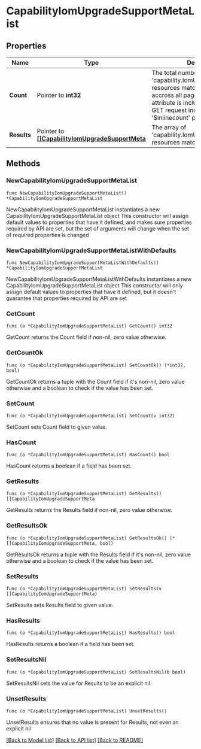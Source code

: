 # CapabilityIomUpgradeSupportMetaList

## Properties

Name | Type | Description | Notes
------------ | ------------- | ------------- | -------------
**Count** | Pointer to **int32** | The total number of &#39;capability.IomUpgradeSupportMeta&#39; resources matching the request, accross all pages. The &#39;Count&#39; attribute is included when the HTTP GET request includes the &#39;$inlinecount&#39; parameter. | [optional] 
**Results** | Pointer to [**[]CapabilityIomUpgradeSupportMeta**](CapabilityIomUpgradeSupportMeta.md) | The array of &#39;capability.IomUpgradeSupportMeta&#39; resources matching the request. | [optional] 

## Methods

### NewCapabilityIomUpgradeSupportMetaList

`func NewCapabilityIomUpgradeSupportMetaList() *CapabilityIomUpgradeSupportMetaList`

NewCapabilityIomUpgradeSupportMetaList instantiates a new CapabilityIomUpgradeSupportMetaList object
This constructor will assign default values to properties that have it defined,
and makes sure properties required by API are set, but the set of arguments
will change when the set of required properties is changed

### NewCapabilityIomUpgradeSupportMetaListWithDefaults

`func NewCapabilityIomUpgradeSupportMetaListWithDefaults() *CapabilityIomUpgradeSupportMetaList`

NewCapabilityIomUpgradeSupportMetaListWithDefaults instantiates a new CapabilityIomUpgradeSupportMetaList object
This constructor will only assign default values to properties that have it defined,
but it doesn't guarantee that properties required by API are set

### GetCount

`func (o *CapabilityIomUpgradeSupportMetaList) GetCount() int32`

GetCount returns the Count field if non-nil, zero value otherwise.

### GetCountOk

`func (o *CapabilityIomUpgradeSupportMetaList) GetCountOk() (*int32, bool)`

GetCountOk returns a tuple with the Count field if it's non-nil, zero value otherwise
and a boolean to check if the value has been set.

### SetCount

`func (o *CapabilityIomUpgradeSupportMetaList) SetCount(v int32)`

SetCount sets Count field to given value.

### HasCount

`func (o *CapabilityIomUpgradeSupportMetaList) HasCount() bool`

HasCount returns a boolean if a field has been set.

### GetResults

`func (o *CapabilityIomUpgradeSupportMetaList) GetResults() []CapabilityIomUpgradeSupportMeta`

GetResults returns the Results field if non-nil, zero value otherwise.

### GetResultsOk

`func (o *CapabilityIomUpgradeSupportMetaList) GetResultsOk() (*[]CapabilityIomUpgradeSupportMeta, bool)`

GetResultsOk returns a tuple with the Results field if it's non-nil, zero value otherwise
and a boolean to check if the value has been set.

### SetResults

`func (o *CapabilityIomUpgradeSupportMetaList) SetResults(v []CapabilityIomUpgradeSupportMeta)`

SetResults sets Results field to given value.

### HasResults

`func (o *CapabilityIomUpgradeSupportMetaList) HasResults() bool`

HasResults returns a boolean if a field has been set.

### SetResultsNil

`func (o *CapabilityIomUpgradeSupportMetaList) SetResultsNil(b bool)`

 SetResultsNil sets the value for Results to be an explicit nil

### UnsetResults
`func (o *CapabilityIomUpgradeSupportMetaList) UnsetResults()`

UnsetResults ensures that no value is present for Results, not even an explicit nil

[[Back to Model list]](../README.md#documentation-for-models) [[Back to API list]](../README.md#documentation-for-api-endpoints) [[Back to README]](../README.md)


